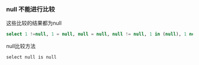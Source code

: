 ### null 不能进行比较

这些比较的结果都为null

```sql
select 1 !=null, 1 = null, null = null, null != null, 1 in (null), 1 not in (null)
```

null比较方法

```
select null is null
```

